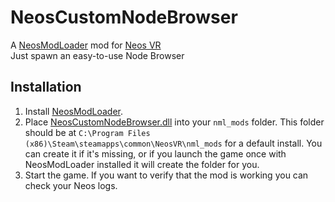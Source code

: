 # NeosCustomNodeBrowser

A [NeosModLoader](https://github.com/zkxs/NeosModLoader) mod for [Neos VR](https://neos.com/)  
Just spawn an easy-to-use Node Browser


## Installation
1. Install [NeosModLoader](https://github.com/zkxs/NeosModLoader).
1. Place [NeosCustomNodeBrowser.dll](https://github.com/rassi0429/NeosCustomNodeBrowser/releases/download/v0.0.1/NeosCustomNodeBrowser.dll) into your `nml_mods` folder. This folder should be at `C:\Program Files (x86)\Steam\steamapps\common\NeosVR\nml_mods` for a default install. You can create it if it's missing, or if you launch the game once with NeosModLoader installed it will create the folder for you.
1. Start the game. If you want to verify that the mod is working you can check your Neos logs.
